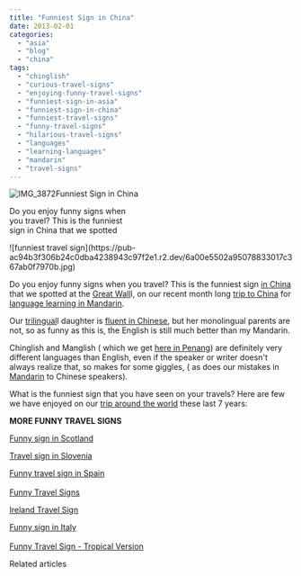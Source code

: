```yaml
---
title: "Funniest Sign in China"
date: 2013-02-01
categories: 
  - "asia"
  - "blog"
  - "china"
tags: 
  - "chinglish"
  - "curious-travel-signs"
  - "enjoying-funny-travel-signs"
  - "funniest-sign-in-asia"
  - "funniest-sign-in-china"
  - "funniest-travel-signs"
  - "funny-travel-signs"
  - "hilarious-travel-signs"
  - "languages"
  - "learning-languages"
  - "mandarin"
  - "travel-signs"
---
```


![IMG_3872](https://pub-ac94b3f306b24c0dba4238943c97f2e1.r2.dev/6a00e5502a95078833017ee81e0285970d.jpg)Funniest Sign in China  
  
Do you enjoy funny signs when  
you travel? This is the funniest  
sign in China that we spotted

<!--more--> ![funniest travel sign](https://pub-ac94b3f306b24c0dba4238943c97f2e1.r2.dev/6a00e5502a95078833017c367ab0f7970b.jpg)  
  
Do you enjoy funny signs when you travel? This is the funniest sign [in China](https://pub-ac94b3f306b24c0dba4238943c97f2e1.r2.dev/2012/11/china-travel-in-the-autumn.html "China travel") that we spotted at the [Great Wall](https://pub-ac94b3f306b24c0dba4238943c97f2e1.r2.dev/2012/12/the-great-wall-of-china.html "The Great Wall")l, on our recent month long [trip to China](https://pub-ac94b3f306b24c0dba4238943c97f2e1.r2.dev/2012/12/china-family-vacation-beauty-love-joy-.html "trip to China family vacation") for [language learning in Mandarin](https://pub-ac94b3f306b24c0dba4238943c97f2e1.r2.dev/2013/01/learning-mandarin-in-beijing-china-best-school.html "language learning Mandarin in Beijing school").  
  
Our [trilingual](https://pub-ac94b3f306b24c0dba4238943c97f2e1.r2.dev/2013/01/raising-a-bilingual-child-or-trilingual.html "raising a bilingual or trilingual child")l daughter is [fluent in Chinese](https://pub-ac94b3f306b24c0dba4238943c97f2e1.r2.dev/2012/07/learning-mandarin-in-asia-the-economist-and-wall-street-journal-discuss-.html "fluent in Chinese"), but her monolingual parents are not, so as funny as this is, the English is still much better than my Mandarin.  
  
Chinglish and Manglish ( which we get [here in Penang](https://pub-ac94b3f306b24c0dba4238943c97f2e1.r2.dev/2012/06/why-learn-mandarin-in-tropical-asia-penang.html "learning Mandarin in Penang")) are definitely very different languages than English, even if the speaker or writer doesn't always realize that, so makes for some giggles, ( as does our mistakes in [Mandarin](https://pub-ac94b3f306b24c0dba4238943c97f2e1.r2.dev/2012/02/mandarin-chinese-learning-at-home-and-abroad.html "learning Mandarin ") to Chinese speakers).  
  
What is the funniest sign that you have seen on your travels? Here are few we have enjoyed on our [trip around the world](https://pub-ac94b3f306b24c0dba4238943c97f2e1.r2.dev/2012/12/around-the-world-family-travel.html "trip around the world family") these last 7 years:  
  
**MORE FUNNY TRAVEL SIGNS**  
  
[Funny sign in Scotland](https://pub-ac94b3f306b24c0dba4238943c97f2e1.r2.dev/2010/06/family-travel-scotland-edinburgh-funny-sign-souvenir-shop-edinburgh-festival-camping.html "funny travel sign in scotland")  
  
[Travel sign in Slovenia](https://pub-ac94b3f306b24c0dba4238943c97f2e1.r2.dev/2010/09/family-travel-slovenia-movie-sign-languages-europe-travel-photo-.html "travel sign slovenia")  
  
[Funny travel sign in Spain](https://pub-ac94b3f306b24c0dba4238943c97f2e1.r2.dev/2010/04/aroundtheworld-family-travel-digital-nomads-lifestyle-design-4-hour-workweek-international-vacations.html "funny travel sign spain")  
[  
Funny Travel Signs](https://pub-ac94b3f306b24c0dba4238943c97f2e1.r2.dev/2012/01/funny-travel-signs-part-2.html "funny travel signs")  
  
[Ireland Travel Sign](https://pub-ac94b3f306b24c0dba4238943c97f2e1.r2.dev/2011/05/family-travel-ireland-photo-gaelic-colors.html "Ireland travel sign")  
  
[Funny sign in Italy](https://pub-ac94b3f306b24c0dba4238943c97f2e1.r2.dev/2012/02/italian-style.html "Funny sign Italy")  
[  
Funny Travel Sign - Tropical Version  
](https://pub-ac94b3f306b24c0dba4238943c97f2e1.r2.dev/2012/03/funny-travel-signs-tropical-version.html "funny travel sign")

Related articles

